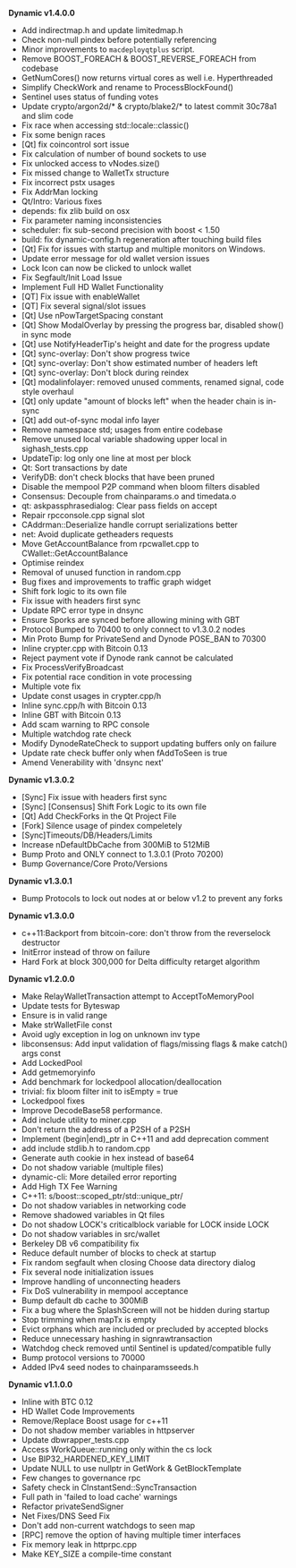**Dynamic v1.4.0.0**

* Add indirectmap.h and update limitedmap.h
* Check non-null pindex before potentially referencing
* Minor improvements to `macdeployqtplus` script.
* Remove BOOST_FOREACH & BOOST_REVERSE_FOREACH from codebase
* GetNumCores() now returns virtual cores as well i.e. Hyperthreaded
* Simplify CheckWork and rename to ProcessBlockFound()
* Sentinel uses status of funding votes
* Update crypto/argon2d/* & crypto/blake2/* to latest commit 30c78a1 and slim code
* Fix race when accessing std::locale::classic()
* Fix some benign races
* [Qt] fix coincontrol sort issue
* Fix calculation of number of bound sockets to use
* Fix unlocked access to vNodes.size()
* Fix missed change to WalletTx structure
* Fix incorrect pstx usages
* Fix AddrMan locking
* Qt/Intro: Various fixes
* depends: fix zlib build on osx
* Fix parameter naming inconsistencies
* scheduler: fix sub-second precision with boost < 1.50
* build: fix dynamic-config.h regeneration after touching build files
* [Qt] Fix for issues with startup and multiple monitors on Windows.
* Update error message for old wallet version issues
* Lock Icon can now be clicked to unlock wallet
* Fix Segfault/Init Load Issue
* Implement Full HD Wallet Functionality
* [QT] Fix issue with enableWallet
* [QT] Fix several signal/slot issues
* [Qt] Use nPowTargetSpacing constant
* [Qt] Show ModalOverlay by pressing the progress bar, disabled show() in sync mode
* [Qt] use NotifyHeaderTip's height and date for the progress update
* [Qt] sync-overlay: Don't show progress twice
* [Qt] sync-overlay: Don't show estimated number of headers left
* [Qt] sync-overlay: Don't block during reindex
* [Qt] modalinfolayer: removed unused comments, renamed signal, code style overhaul
* [Qt] only update "amount of blocks left" when the header chain is in-sync
* [Qt] add out-of-sync modal info layer
* Remove namespace std; usages from entire codebase
* Remove unused local variable shadowing upper local in sighash_tests.cpp
* UpdateTip: log only one line at most per block
* Qt: Sort transactions by date
* VerifyDB: don't check blocks that have been pruned
* Disable the mempool P2P command when bloom filters disabled
* Consensus: Decouple from chainparams.o and timedata.o
* qt: askpassphrasedialog: Clear pass fields on accept
* Repair rpcconsole.cpp signal slot
* CAddrman::Deserialize handle corrupt serializations better
* net: Avoid duplicate getheaders requests
* Move GetAccountBalance from rpcwallet.cpp to CWallet::GetAccountBalance
* Optimise reindex
* Removal of unused function in random.cpp
* Bug fixes and improvements to traffic graph widget
* Shift fork logic to its own file
* Fix issue with headers first sync
* Update RPC error type in dnsync
* Ensure Sporks are synced before allowing mining with GBT
* Protocol Bumped to 70400 to only connect to v1.3.0.2 nodes
* Min Proto Bump for PrivateSend and Dynode POSE_BAN to 70300
* Inline crypter.cpp with Bitcoin 0.13
* Reject payment vote if Dynode rank cannot be calculated
* Fix ProcessVerifyBroadcast
* Fix potential race condition in vote processing
* Multiple vote fix
* Update const usages in crypter.cpp/h
* Inline sync.cpp/h with Bitcoin 0.13
* Inline GBT with Bitcoin 0.13
* Add scam warning to RPC console
* Multiple watchdog rate check
* Modify DynodeRateCheck to support updating buffers only on failure
* Update rate check buffer only when fAddToSeen is true
* Amend Venerability with 'dnsync next'


**Dynamic v1.3.0.2**

* [Sync] Fix issue with headers first sync
* [Sync] [Consensus] Shift Fork Logic to its own file
* [Qt] Add CheckForks in the Qt Project File
* [Fork] Silence usage of pindex compeletely
* [Sync]Timeouts/DB/Headers/Limits
* Increase nDefaultDbCache from 300MiB to 512MiB
* Bump Proto and ONLY connect to 1.3.0.1 (Proto 70200)
* Bump Governance/Core Proto/Versions


**Dynamic v1.3.0.1**

* Bump Protocols to lock out nodes at or below v1.2 to prevent any forks


**Dynamic v1.3.0.0**

* c++11:Backport from bitcoin-core: don't throw from the reverselock destructor
* InitError instead of throw on failure
* Hard Fork at block 300,000 for Delta difficulty retarget algorithm


**Dynamic v1.2.0.0**

* Make RelayWalletTransaction attempt to AcceptToMemoryPool
* Update tests for Byteswap
* Ensure is in valid range
* Make strWalletFile const
* Avoid ugly exception in log on unknown inv type
* libconsensus: Add input validation of flags/missing flags & make catch() args const
* Add LockedPool
* Add getmemoryinfo
* Add benchmark for lockedpool allocation/deallocation
* trivial: fix bloom filter init to isEmpty = true
* Lockedpool fixes
* Improve DecodeBase58 performance.
* Add include utility to miner.cpp
* Don't return the address of a P2SH of a P2SH
* Implement (begin|end)_ptr in C++11 and add deprecation comment
* add include stdlib.h to random.cpp
* Generate auth cookie in hex instead of base64
* Do not shadow variable (multiple files)
* dynamic-cli: More detailed error reporting
* Add High TX Fee Warning
* C++11: s/boost::scoped_ptr/std::unique_ptr/
* Do not shadow variables in networking code
* Remove shadowed variables in Qt files
* Do not shadow LOCK's criticalblock variable for LOCK inside LOCK
* Do not shadow variables in src/wallet
* Berkeley DB v6 compatibility fix
* Reduce default number of blocks to check at startup
* Fix random segfault when closing Choose data directory dialog
* Fix several node initialization issues
* Improve handling of unconnecting headers
* Fix DoS vulnerability in mempool acceptance
* Bump default db cache to 300MiB
* Fix a bug where the SplashScreen will not be hidden during startup
* Stop trimming when mapTx is empty
* Evict orphans which are included or precluded by accepted blocks
* Reduce unnecessary hashing in signrawtransaction
* Watchdog check removed until Sentinel is updated/compatible fully
* Bump protocol versions to 70000
* Added IPv4 seed nodes to chainparamsseeds.h


**Dynamic v1.1.0.0**

* Inline with BTC 0.12		
* HD Wallet Code Improvements		
* Remove/Replace Boost usage for c++11		
* Do not shadow member variables in httpserver		
* Update dbwrapper_tests.cpp		
* Access WorkQueue::running only within the cs lock		
* Use BIP32_HARDENED_KEY_LIMIT		
* Update NULL to use nullptr in GetWork & GetBlockTemplate		
* Few changes to governance rpc		
* Safety check in CInstantSend::SyncTransaction		
* Full path in 'failed to load cache' warnings		
* Refactor privateSendSigner		
* Net Fixes/DNS Seed Fix		
* Don't add non-current watchdogs to seen map		
* [RPC] remove the option of having multiple timer interfaces		
* Fix memory leak in httprpc.cpp		
* Make KEY_SIZE a compile-time constant
